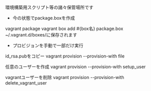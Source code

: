 環境構築用スクリプト等の諸々保管場所です

* 今の状態でpackage.boxを作成

vagrant package
vagrant box add #{box名} package.box
~/.vagrant.d/boxes/に保存されます

* プロビジョンを手動で一部だけ実行

id_rsa.pubをコピー
vagrant provision --provision-with file


任意のユーザーを作成
vagrant provision --provision-with setup_user

vagrantユーザーを削除
vagrant provision --provision-with delete_vagrant_user
